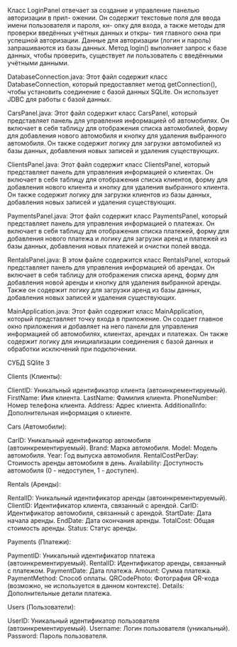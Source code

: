 Класс LoginPanel отвечает за создание и управление панелью авторизации в прил-
ожении. Он содержит текстовые поля для ввода имени пользователя и пароля, кн-
опку для входа, а также методы для проверки введённых учётных данных и откры-
тия главного окна при успешной авторизации. Данные для авторизации (логин и 
пароль) запрашиваются из базы данных. Метод login() выполняет запрос к базе 
данных, чтобы проверить, существует ли пользователь с введёнными учётными данными.

DatabaseConnection.java: Этот файл содержит класс DatabaseConnection, который
предоставляет метод getConnection(), чтобы установить соединение с базой
данных SQLite. Он использует JDBC для работы с базой данных.

CarsPanel.java: Этот файл содержит класс CarsPanel, который представляет панель
для управления информацией об автомобилях. Он включает в себя таблицу для
отображения списка автомобилей, форму для добавления нового автомобиля и кнопку
для удаления выбранного автомобиля. Он также содержит логику для загрузки
автомобилей из базы данных, добавления новых записей и удаления существующих.

ClientsPanel.java: Этот файл содержит класс ClientsPanel, который представляет
панель для управления информацией о клиентах. Он включает в себя таблицу для
отображения списка клиентов, форму для добавления нового клиента и кнопку для
удаления выбранного клиента. Он также содержит логику для загрузки клиентов из
базы данных, добавления новых записей и удаления существующих.

PaymentsPanel.java: Этот файл содержит класс PaymentsPanel, который представляет
панель для управления информацией о платежах. Он включает в себя таблицу для
отображения списка платежей, форму для добавления нового платежа и логику для
загрузки аренд и платежей из базы данных, добавления новых платежей и очистки
полей ввода.

RentalsPanel.java: В этом файле содержится класс RentalsPanel, который
представляет панель для управления информацией об арендах. Он включает в себя
таблицу для отображения списка аренд, форму для добавления новой аренды и кнопку
для удаления выбранной аренды. Также он содержит логику для загрузки аренд из
базы данных, добавления новых записей и удаления существующих.

MainApplication.java: Этот файл содержит класс MainApplication, который
представляет точку входа в приложение. Он создает главное окно приложения и
добавляет на него панели для управления информацией об автомобилях, клиентах,
арендах и платежах. Он также содержит логику для инициализации соединения с
базой данных и обработки исключений при подключении.

СУБД SQlite 3

Clients (Клиенты):

ClientID: Уникальный идентификатор клиента (автоинкрементируемый).
FirstName: Имя клиента.
LastName: Фамилия клиента.
PhoneNumber: Номер телефона клиента.
Address: Адрес клиента.
AdditionalInfo: Дополнительная информация о клиенте.

Cars (Автомобили):

CarID: Уникальный идентификатор автомобиля (автоинкрементируемый).
Brand: Марка автомобиля.
Model: Модель автомобиля.
Year: Год выпуска автомобиля.
RentalCostPerDay: Стоимость аренды автомобиля в день.
Availability: Доступность автомобиля (0 - недоступен, 1 - доступен).

Rentals (Аренды):

RentalID: Уникальный идентификатор аренды (автоинкрементируемый).
ClientID: Идентификатор клиента, связанный с арендой.
CarID: Идентификатор автомобиля, связанный с арендой.
StartDate: Дата начала аренды.
EndDate: Дата окончания аренды.
TotalCost: Общая стоимость аренды.
Status: Статус аренды.

Payments (Платежи):

PaymentID: Уникальный идентификатор платежа (автоинкрементируемый).
RentalID: Идентификатор аренды, связанный с платежом.
PaymentDate: Дата платежа.
Amount: Сумма платежа.
PaymentMethod: Способ оплаты.
QRCodePhoto: Фотография QR-кода (возможно, не используется в данном контексте).
Details: Дополнительные детали платежа.

Users (Пользователи):

UserID: Уникальный идентификатор пользователя (автоинкрементируемый).
Username: Логин пользователя (уникальный).
Password: Пароль пользователя.
